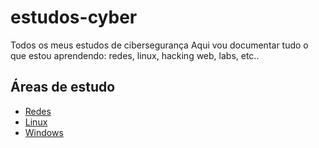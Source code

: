 # estudos-cyber
Todos os meus estudos de cibersegurança
Aqui vou documentar tudo o que estou aprendendo: redes, linux, hacking web, labs, etc..

## Áreas de estudo

- [Redes](./redes/)
- [Linux](./linux/linux-101.md)
- [Windows](./windows/windows-101.md)
